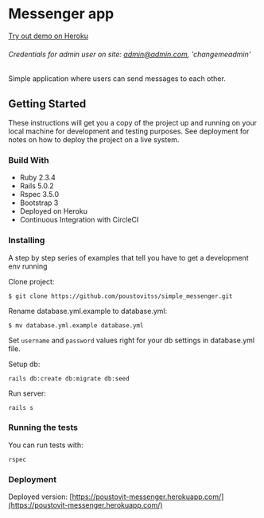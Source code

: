 Messenger app
================
[Try out demo on Heroku](https://poustovit-messenger.herokuapp.com/)

###### Credentials for admin user on site: admin@admin.com, 'changemeadmin'

Simple application where users can send messages to each other.

## Getting Started
These instructions will get you a copy of the project up and running on your local machine for development and testing purposes. See deployment for notes on how to deploy the project on a live system.

### Build With
* Ruby 2.3.4
* Rails 5.0.2
* Rspec 3.5.0
* Bootstrap 3
* Deployed on Heroku
* Continuous Integration with CircleCI

### Installing
A step by step series of examples that tell you have to get a development env running

Clone project:
```
$ git clone https://github.com/poustovitss/simple_messenger.git
```

Rename database.yml.example to database.yml:
```
$ mv database.yml.example database.yml
```

Set `username` and `password` values right for your db settings in database.yml file.

Setup db:
```
rails db:create db:migrate db:seed
```

Run server:
```
rails s
```
### Running the tests
You can run tests with:
```
rspec
```
### Deployment
Deployed version: [https://poustovit-messenger.herokuapp.com/](https://poustovit-messenger.herokuapp.com/)
